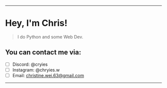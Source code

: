 -------------------------------------------------------------------
# Hey, I'm Chris! 
>I do Python and some Web Dev.

## You can contact me via:
 - [ ] Discord: @cryies
 - [ ] Instagram: @chryies.w
 - [ ] Email: christine.wei.63@gmail.com
-------------------------------------------------------------------

